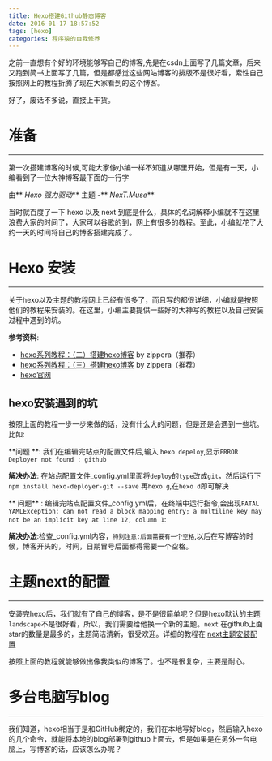 ```yaml
---
title: Hexo搭建Github静态博客
date: 2016-01-17 18:57:52
tags: [hexo]
categories: 程序猿的自我修养
---
```


之前一直想有个好的环境能够写自己的博客,先是在csdn上面写了几篇文章，后来又跑到简书上面写了几篇，但是都感觉这些网站博客的排版不是很好看，索性自己按照网上的教程折腾了现在大家看到的这个博客。

好了，废话不多说，直接上干货。

<!--more-->


# 准备
---------------
第一次搭建博客的时候,可能大家像小编一样不知道从哪里开始，但是有一天，小编看到了一位大神博客最下面的一行字

由** *Hexo 强力驱动***  主题 -** *NexT.Muse***


当时就百度了一下 hexo 以及 next 到底是什么，具体的名词解释小编就不在这里浪费大家的时间了，大家可以谷歌的到，网上有很多的教程。至此，小编就花了大约一天的时间将自己的博客搭建完成了。

# Hexo 安装

--------------------------
关于hexo以及主题的教程网上已经有很多了，而且写的都很详细，小编就是按照他们的教程来安装的。在这里，小编主要提供一些好的大神写的教程以及自己安装过程中遇到的坑。

**参考资料**:

* [hexo系列教程：（二）搭建hexo博客](http://zipperary.com/2013/05/28/hexo-guide-2/) by zippera（推荐）
* [hexo系列教程：（三）搭建hexo博客](http://zipperary.com/2013/05/29/hexo-guide-3/) by zippera（推荐）
*  [hexo官网](https://hexo.io/zh-cn/docs/index.html)

## hexo安装遇到的坑

按照上面的教程一步一步来做的话，没有什么大的问题，但是还是会遇到一些坑。比如:

 **问题 **: 我们在编辑完站点的配置文件后,输入 `hexo depeloy`,显示`ERROR Deployer not found : github`

   **解决办法**: 在站点配置文件_config.yml里面将`deploy`的`type`改成`git`，然后运行下`npm install hexo-deployer-git --save`
再`hexo g`,在`hexo d`即可解决

  
 ** 问题** : 编辑完站点配置文件_config.yml后，在终端中运行指令,会出现`FATAL YAMLException: can not read a block mapping entry; a multiline key may not be an implicit key at line 12, column 1`:
 
 **解决办法**:检查_config.yml内容，`特别注意:后面需要有一个空格`,以后在写博客的时候，博客开头的，时间，日期冒号后面都得需要一个空格。
 
# 主题next的配置
***
安装完hexo后，我们就有了自己的博客，是不是很简单呢？但是hexo默认的主题 `landscape`不是很好看，所以，我们需要给他换一个新的主题。`next` 在github上面star的数量是最多的，主题简洁清新，很受欢迎。详细的教程在 [next主题安装配置](http://theme-next.iissnan.com/)

按照上面的教程就能够做出像我类似的博客了。也不是很复杂，主要是耐心。

# 多台电脑写blog
***
我们知道，hexo相当于是和GitHub绑定的，我们在本地写好blog，然后输入hexo 的几个命令，就能将本地的blog部署到github上面去，但是如果是在另外一台电脑上，写博客的话，应该怎么办呢？


